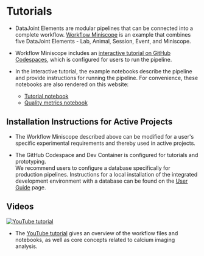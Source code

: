 # Tutorials

+ DataJoint Elements are modular pipelines that can be connected into a complete workflow.  [Workflow Miniscope](https://github.com/datajoint/workflow-miniscope) is an example that combines five DataJoint Elements - Lab, Animal, Session, Event, and Miniscope.

+ Workflow Miniscope includes an [interactive tutorial on GitHub Codespaces](https://github.com/datajoint/workflow-miniscope#interactive-tutorial), which is configured for users to run the pipeline.

+ In the interactive tutorial, the example notebooks describe the pipeline and provide instructions for running the pipeline.  For convenience, these notebooks are also rendered on this website:
   + [Tutorial notebook](./tutorial.ipynb)
   + [Quality metrics notebook](./quality_metrics.ipynb)

## Installation Instructions for Active Projects

+ The Workflow Miniscope described above can be modified for a user's specific experimental requirements and thereby used in active projects.  

+ The GitHub Codespace and Dev Container is configured for tutorials and prototyping.  
We recommend users to configure a database specifically for production pipelines.  Instructions for a local installation of the integrated development environment with a database can be found on the [User Guide](https://datajoint.com/docs/elements/user-guide/) page.

## Videos

[![YouTube tutorial](https://img.youtube.com/vi/nWUcPFZOSVw/0.jpg)](https://www.youtube.com/watch?v=nWUcPFZOSVw)

+ The [YouTube tutorial](https://www.youtube.com/watch?v=nWUcPFZOSVw) gives an overview 
of the workflow files and notebooks, as well as core concepts related to calcium imaging
analysis.
